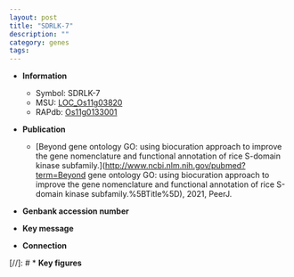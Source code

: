 ```yaml
---
layout: post
title: "SDRLK-7"
description: ""
category: genes
tags: 
---
```


* **Information**  
    + Symbol: SDRLK-7  
    + MSU: [LOC_Os11g03820](http://rice.uga.edu/cgi-bin/ORF_infopage.cgi?orf=LOC_Os11g03820)  
    + RAPdb: [Os11g0133001](https://rapdb.dna.affrc.go.jp/locus/?name=Os11g0133001)  

* **Publication**  
    + [Beyond gene ontology GO: using biocuration approach to improve the gene nomenclature and functional annotation of rice S-domain kinase subfamily.](http://www.ncbi.nlm.nih.gov/pubmed?term=Beyond gene ontology GO: using biocuration approach to improve the gene nomenclature and functional annotation of rice S-domain kinase subfamily.%5BTitle%5D), 2021, PeerJ.

* **Genbank accession number**  

* **Key message**  

* **Connection**  

[//]: # * **Key figures**  


